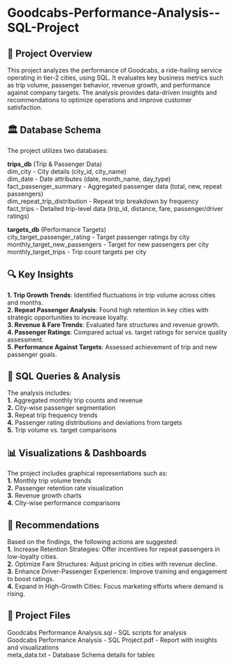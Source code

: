 # Goodcabs-Performance-Analysis--SQL-Project

## 📌 Project Overview
This project analyzes the performance of Goodcabs, a ride-hailing service operating in tier-2 cities, using SQL. It evaluates key business metrics such as trip volume, passenger behavior, revenue growth, and performance against company targets. The analysis provides data-driven insights and recommendations to optimize operations and improve customer satisfaction.<br />

## 🏛 Database Schema
The project utilizes two databases:<br />

**trips_db** (Trip & Passenger Data)<br />
dim_city - City details (city_id, city_name)<br />
dim_date - Date attributes (date, month_name, day_type)<br />
fact_passenger_summary - Aggregated passenger data (total, new, repeat passengers)<br />
dim_repeat_trip_distribution - Repeat trip breakdown by frequency<br />
fact_trips - Detailed trip-level data (trip_id, distance, fare, passenger/driver ratings)<br />

**targets_db** (Performance Targets)<br />
city_target_passenger_rating - Target passenger ratings by city<br />
monthly_target_new_passengers - Target for new passengers per city<br />
monthly_target_trips - Trip count targets per city<br />

## 🔍 Key Insights
**1. Trip Growth Trends**: Identified fluctuations in trip volume across cities and months.<br />
**2. Repeat Passenger Analysis**: Found high retention in key cities with strategic opportunities to increase loyalty.<br />
**3. Revenue & Fare Trends**: Evaluated fare structures and revenue growth.<br />
**4. Passenger Ratings**: Compared actual vs. target ratings for service quality assessment.<br />
**5. Performance Against Targets**: Assessed achievement of trip and new passenger goals.<br />

## 📝 SQL Queries & Analysis
The analysis includes:<br />
**1.** Aggregated monthly trip counts and revenue<br />
**2.** City-wise passenger segmentation<br />
**3.** Repeat trip frequency trends<br />
**4.** Passenger rating distributions and deviations from targets<br />
**5.** Trip volume vs. target comparisons<br />

## 📊 Visualizations & Dashboards
The project includes graphical representations such as:<br />
**1.** Monthly trip volume trends<br />
**2.** Passenger retention rate visualization<br />
**3.** Revenue growth charts<br />
**4.** City-wise performance comparisons<br />

## 📌 Recommendations
Based on the findings, the following actions are suggested:<br />
**1.** Increase Retention Strategies: Offer incentives for repeat passengers in low-loyalty cities.<br />
**2.** Optimize Fare Structures: Adjust pricing in cities with revenue decline.<br />
**3.** Enhance Driver-Passenger Experience: Improve training and engagement to boost ratings.<br />
**4.** Expand in High-Growth Cities: Focus marketing efforts where demand is rising.<br />

## 📌 Project Files
Goodcabs Performance Analysis.sql - SQL scripts for analysis<br />
Goodcabs Performance Analysis - SQL Project.pdf - Report with insights and visualizations<br />
meta_data.txt - Database Schema details for tables<br />
